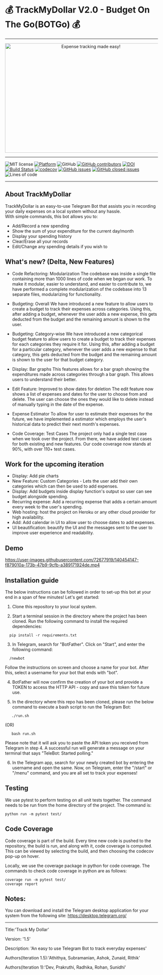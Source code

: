 # 💰 TrackMyDollar V2.0 - Budget On The Go(BOTGo) 💰
<hr>
<p align="center">
<a><img  height=360 width=550 
  src="https://github.com/deekay2310/MyDollarBot/blob/c56b4afd4fd5bbfffea0d0a4aade58596a5cb678/docs/0001-8711513694_20210926_212845_0000.png" alt="Expense tracking made easy!"></a>
</p>
<hr>

![MIT license](https://img.shields.io/badge/License-MIT-green.svg)
[![Platform](https://img.shields.io/badge/Platform-Telegram-blue)](https://desktop.telegram.org/)
![GitHub](https://img.shields.io/badge/Language-Python-blue.svg)
[![GitHub contributors](https://img.shields.io/github/contributors/sak007/MyDollarBot-BOTGo)](https://github.com/sak007/MyDollarBot-BOTGo/graphs/contributors)
[![DOI](https://zenodo.org/badge/414661894.svg)](https://zenodo.org/badge/latestdoi/414661894)
[![Build Status](https://app.travis-ci.com/sak007/MyDollarBot-BOTGo.svg?branch=main)](https://app.travis-ci.com/github/sak007/MyDollarBot-BOTGo)
[![codecov](https://codecov.io/gh/sak007/MyDollarBot-BOTGo/branch/main/graph/badge.svg?token=5AYMR8MNMP)](https://codecov.io/gh/sak007/MyDollarBot-BOTGo)
[![GitHub issues](https://img.shields.io/github/issues/sak007/MyDollarBot-BOTGo)](https://github.com/sak007/MyDollarBot-BOTGo/issues?q=is%3Aopen+is%3Aissue)
[![GitHub closed issues](https://img.shields.io/github/issues-closed/sak007/MyDollarBot-BOTGo)](https://github.com/sak007/MyDollarBot-BOTGo/issues?q=is%3Aissue+is%3Aclosed)
![Lines of code](https://img.shields.io/tokei/lines/github/sak007/MyDollarBot-BOTGo)

<hr>

## About TrackMyDollar

TrackMyDollar is an easy-to-use Telegram Bot that assists you in recording your daily expenses on a local system without any hassle.  
With simple commands, this bot allows you to:
- Add/Record a new spending
- Show the sum of your expenditure for the current day/month
- Display your spending history
- Clear/Erase all your records
- Edit/Change any spending details if you wish to

## What's new? (Delta, New Features)

- Code Refactoring: Modularization
  The codebase was inside a single file containing more than 1000 lines of code when we began our work. To make it modular, easier to understand, and easier to contribute to, we have performed a complete modularization of the codebase into 13 separate files, modularizing for functionality. 

- Budgeting: Overall
  We have introduced a new feature to allow users to create a budget to track their expenses across categories. Using this, after adding a budget, whenever the user adds a new expense, this gets deducted from the budget and the remaining amount is shown to the user.

- Budgeting: Category-wise
  We have introduced a new categorical budget feature to allow users to create a budget to track their expenses for each categories they require it for. Using this, after adding a budget for a particular category, whenever the user adds a new expense to that category, this gets deducted from the budget and the remaining amount is shown to the user for that budget category.
  
- Display: Bar graphs
  This features allows for a bar graph showing the expenditures made across categories through a bar graph. This allows users to understand their better. 

- Edit Feature: Improved to show dates for deletion
  The edit feature now shows a list of expenses and dates for the user to choose from and delete. The user can choose the ones they would like to delete instead of manually typing in the date of the expense.

- Expense Estimator
  To allow for user to estimate their expenses for the future, we have implemented a estimator which employs the user's historical data to predict their next month's expenses. 

- Code Coverage: Test Cases
  The project only had a single test case when we took over the project. From there, we have added test cases for both existing and new features. Our code coverage now stands at 90%, with over 110+ test cases.

## Work for the upcoming iteration

- Display: Add pie charts
- New Feature: Custom Categories -  Lets the user add their own categories which can then be used to add expenses.
- Display: Add budgets inside display function's output so user can see budget alongside spending.
- Recurring expense: Add a recurring expense that adds a certain amount every week to the user's spending. 
- Web hosting: host the project on Heroku or any other cloud provider for high availability.
- Add: Add calendar in UI to allow user to choose dates to add expenses.
- UI beautification: beautify the UI and the messages sent to the user to improve user experience and readability.

## Demo

https://user-images.githubusercontent.com/72677919/140454147-f879010a-173b-47b9-9cfb-a389171924de.mp4

## Installation guide

The below instructions can be followed in order to set-up this bot at your end in a span of few minutes! Let's get started:

1. Clone this repository to your local system.

2. Start a terminal session in the directory where the project has been cloned. Run the following command to install the required dependencies:
```
  pip install -r requirements.txt
```

3. In Telegram, search for "BotFather". Click on "Start", and enter the following command:
```
  /newbot
```
Follow the instructions on screen and choose a name for your bot. After this, select a username for your bot that ends with "bot".

4. BotFather will now confirm the creation of your bot and provide a TOKEN to access the HTTP API - copy and save this token for future use.

5. In the directory where this repo has been cloned, please run the below command to execute a bash script to run the Telegram Bot:
```
   ./run.sh
```
(OR)
```
   bash run.sh
```
Please note that it will ask you to paste the API token you received from Telegram in step 4.
A successful run will generate a message on your terminal that says "TeleBot: Started polling." 

6. In the Telegram app, search for your newly created bot by entering the username and open the same. Now, on Telegram, enter the "/start" or "/menu" command, and you are all set to track your expenses!

## Testing

We use pytest to perform testing on all unit tests together. The command needs to be run from the home directory of the project. The command is:
```
python run -m pytest test/
```

## Code Coverage

Code coverage is part of the build. Every time new code is pushed to the repository, the build is run, and along with it, code coverage is computed. This can be viewed by selecting the build, and then choosing the codecov pop-up on hover.

Locally, we use the coverage package in python for code coverage. The commands to check code coverage in python are as follows:

```
coverage run -m pytest test/
coverage report
```

## Notes:
You can download and install the Telegram desktop application for your system from the following site: https://desktop.telegram.org/


<hr>
<p>Title:'Track My Dollar'</p>
<p>Version: '1.5'</p>
<p>Description: 'An easy to use Telegram Bot to track everyday expenses'</p>
<p>Authors(Iteration 1.5):'Athithya, Subramanian, Ashok, Zunaid, Rithik'</p>
<p>Authors(Iteration 1):'Dev, Prakruthi, Radhika, Rohan, Sunidhi'</p>
